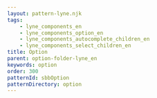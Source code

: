 ```yaml
---
layout: pattern-lyne.njk
tags: 
    - lyne_components_en
    - lyne_components_option_en
    - lyne_components_autocomplete_children_en
    - lyne_components_select_children_en
title: Option
parent: option-folder-lyne_en
keywords: option
order: 300
patternId: sbbOption
patternDirectory: option
---
```

